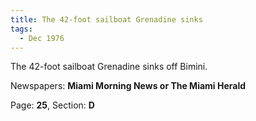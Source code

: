 ```yaml
---  
title: The 42-foot sailboat Grenadine sinks  
tags:  
  - Dec 1976  
---  
```

  
The 42-foot sailboat Grenadine sinks off Bimini.  
  
Newspapers: **Miami Morning News or The Miami Herald**  
  
Page: **25**, Section: **D** 
